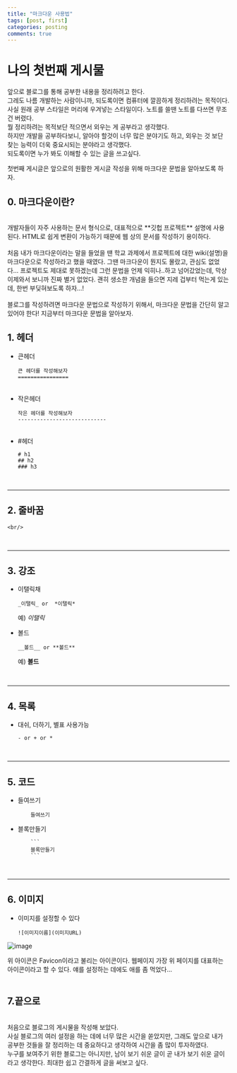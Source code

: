 ```yaml
---
title: "마크다운 사용법"
tags: [post, first]
categories: posting
comments: true
---
```

# 나의 첫번째 게시물

앞으로 블로그를 통해 공부한 내용을 정리하려고 한다.   
그레도 나름 개발하는 사람이니까, 되도록이면 컴퓨터에 깔끔하게 정리하려는 목적이다.   
사실 원래 공부 스타일은 머리에 우겨넣는 스타일이다. 노트를 쓸땐 노트를 다쓰면 무조건 버렸다.   
뭘 정리하려는 목적보단 적으면서 외우는 게 공부라고 생각했다.   
하지만 개발을 공부하다보니, 알아야 할것이 너무 많은 분야기도 하고, 외우는 것 보단 찾는 능력이 더욱 중요시되는 분야라고 생각했다.   
되도록이면 누가 봐도 이해할 수 있는 글을 쓰고싶다.   

첫번째 게시글은 앞으로의 원활한 게시글 작성을 위해 마크다운 문법을 알아보도록 하자.   

## 0. 마크다운이란?
 <br/>
 개발자들이 자주 사용하는 문서 형식으로, 대표적으로 **깃헙 프로젝트** 설명에 사용된다. HTML로 쉽게 변환이 가능하기 때문에 웹 상의 문서를 작성하기 용이하다. <br/><br/>
 처음 내가 마크다운이라는 말을 들었을 땐 학교 과제에서 프로젝트에 대한 wiki(설명)을 마크다운으로 작성하라고 했을 때였다. 그땐 마크다운이 뭔지도 몰랐고, 관심도 없었다... 프로젝트도 제대로 못하겠는데 그런 문법을 언제 익히나..하고 넘어갔었는데, 막상 이제와서 보니까 진짜 별거 없었다. 괜히 생소한 개념을 들으면 지레 겁부터 먹는게 있는데, 한번 부딪혀보도록 하자...!<br/><br/>
 블로그를 작성하려면 마크다운 문법으로 작성하기 위해서, 마크다운 문법을 간단히 알고 있어야 한다! 지금부터 마크다운 문법을 알아보자.

  
<br/>

## 1. 헤더

* 큰헤더 
    ```
    큰 헤더를 작성해보자
    ================
    ```
    <br/>
* 작은헤더
    ```
    작은 헤더를 작성해보자
    ----------------------------
    ```
    <br/>
* #헤더
    ```
    # h1
    ## h2
    ### h3
    ```

<br/>

-------

## 2. 줄바꿈

```
<br/>
```
<br/>

---------------

## 3. 강조
* 이탤릭채

    ```
    _이탤릭_ or  *이탤릭*
    ```
    예) *이탤릭*

* 볼드
    ```
    __볼드__ or **볼드**
    ```
    예) **볼드**
 
 <br/>

 -----------

## 4. 목록
* 대쉬, 더하기, 별표 사용가능
    ```
    - or + or *
    ```
<br/>

--------
## 5. 코드 
* 들여쓰기
    ```
        들여쓰기
    ```
* 블록만들기
    ```
        ```
        블록만들기
        ```
    ```
<br/>

------
## 6. 이미지
* 이미지를 설정할 수 있다
    ```
    ![이미지이름](이미지URL)
    ```
![image](https://bh981013.github.io/favicon.ico)

위 아이콘은 Favicon이라고 불리는 아이콘이다. 웹페이지 가장 위 페이지를 대표하는 아이콘이라고 할 수 있다. 얘를 설정하는 데에도 애를 좀 먹었다...
<br/><br/>

## 7.끝으로
<br/>
처음으로 블로그의 게시물을 작성해 보았다.<br/> 사실 블로그의 여러 설정을 하는 데에 너무 많은 시간을 쏟았지만, 그래도 앞으로 내가 공부한 것들을 잘 정리하는 데 중요하다고 생각하여 시간을 좀 많이 투자하였다.<br/>  누구를 보여주기 위한 블로그는 아니지만, 남이 보기 쉬운 글이 곧 내가 보기 쉬운 글이라고 생각한다. 최대한 쉽고 간결하게 글을 써보고 싶다.